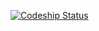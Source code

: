 [ ![Codeship Status](https://www.codeship.io/projects/0f626140-0c02-0135-749e-1e85f2753028/status?branch=master)](https://app.codeship.com/projects/215186)
